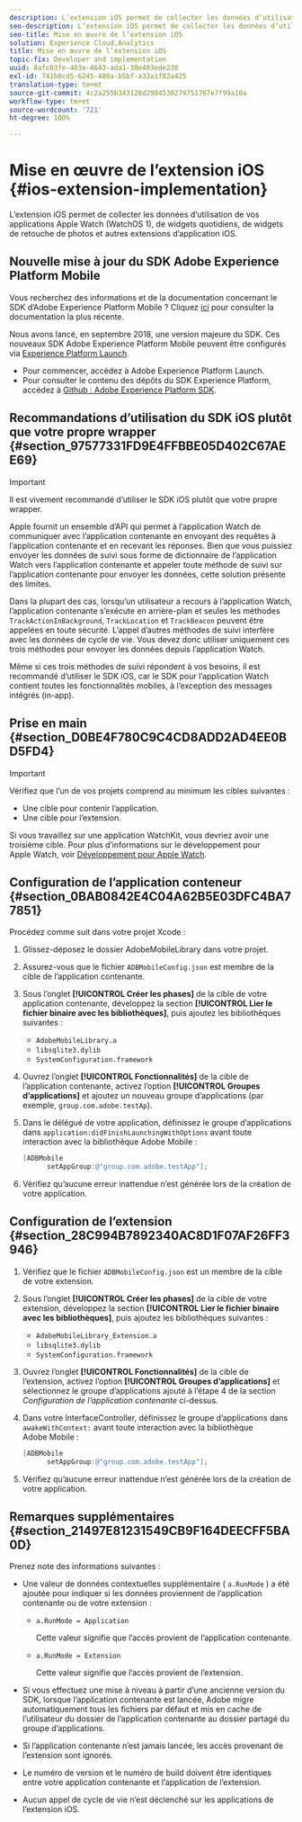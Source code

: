 ```yaml
---
description: L’extension iOS permet de collecter les données d’utilisation de vos applications Apple Watch (WatchOS 1), de widgets quotidiens, de widgets de retouche de photos et autres extensions d’application iOS.
seo-description: L’extension iOS permet de collecter les données d’utilisation de vos applications Apple Watch (WatchOS 1), de widgets quotidiens, de widgets de retouche de photos et autres extensions d’application iOS.
seo-title: Mise en œuvre de l’extension iOS
solution: Experience Cloud,Analytics
title: Mise en œuvre de l’extension iOS
topic-fix: Developer and implementation
uuid: 8afc03fe-403e-4643-ada1-30e403ede238
exl-id: 741b0cd5-6245-480a-b5bf-a33a1f82a425
translation-type: tm+mt
source-git-commit: 4c2a255b343128d2904530279751767e7f99a10a
workflow-type: tm+mt
source-wordcount: '721'
ht-degree: 100%

---
```


# Mise en œuvre de l’extension iOS {#ios-extension-implementation}

L’extension iOS permet de collecter les données d’utilisation de vos applications Apple Watch (WatchOS 1), de widgets quotidiens, de widgets de retouche de photos et autres extensions d’application iOS.

## Nouvelle mise à jour du SDK Adobe Experience Platform Mobile

Vous recherchez des informations et de la documentation concernant le SDK d’Adobe Experience Platform Mobile ? Cliquez [ici](https://aep-sdks.gitbook.io/docs/) pour consulter la documentation la plus récente.

Nous avons lancé, en septembre 2018, une version majeure du SDK. Ces nouveaux SDK Adobe Experience Platform Mobile peuvent être configurés via [Experience Platform Launch](https://www.adobe.com/fr/experience-platform/launch.html).

* Pour commencer, accédez à Adobe Experience Platform Launch.
* Pour consulter le contenu des dépôts du SDK Experience Platform, accédez à [Github : Adobe Experience Platform SDK](https://github.com/Adobe-Marketing-Cloud/acp-sdks).

## Recommandations d’utilisation du SDK iOS plutôt que votre propre wrapper {#section_97577331FD9E4FFBBE05D402C67AEE69}

>[!IMPORTANT]
>
>Il est vivement recommandé d’utiliser le SDK iOS plutôt que votre propre wrapper.

Apple fournit un ensemble d’API qui permet à l’application Watch de communiquer avec l’application contenante en envoyant des requêtes à l’application contenante et en recevant les réponses. Bien que vous puissiez envoyer les données de suivi sous forme de dictionnaire de l’application Watch vers l’application contenante et appeler toute méthode de suivi sur l’application contenante pour envoyer les données, cette solution présente des limites.

Dans la plupart des cas, lorsqu’un utilisateur a recours à l’application Watch, l’application contenante s’exécute en arrière-plan et seules les méthodes `TrackActionInBackground`, `TrackLocation` et `TrackBeacon` peuvent être appelées en toute sécurité. L’appel d’autres méthodes de suivi interfère avec les données de cycle de vie. Vous devez donc utiliser uniquement ces trois méthodes pour envoyer les données depuis l’application Watch.

Même si ces trois méthodes de suivi répondent à vos besoins, il est recommandé d’utiliser le SDK iOS, car le SDK pour l’application Watch contient toutes les fonctionnalités mobiles, à l’exception des messages intégrés (in-app).

## Prise en main {#section_D0BE4F780C9C4CD8ADD2AD4EE0BD5FD4}

>[!IMPORTANT]
>
>Vérifiez que l’un de vos projets comprend au minimum les cibles suivantes :
>
>* Une cible pour contenir l’application.
>* Une cible pour l’extension.
>



Si vous travaillez sur une application WatchKit, vous devriez avoir une troisième cible. Pour plus d’informations sur le développement pour Apple Watch, voir [Développement pour Apple Watch](https://developer.apple.com/library/ios/documentation/General/Conceptual/WatchKitProgrammingGuide/index.html#//apple_ref/doc/uid/TP40014969-CH8-SW1).

## Configuration de l’application conteneur {#section_0BAB0842E4C04A62B5E03DFC4BA77851}

Procédez comme suit dans votre projet Xcode :

1. Glissez-déposez le dossier AdobeMobileLibrary dans votre projet.
1. Assurez-vous que le fichier `ADBMobileConfig.json` est membre de la cible de l’application contenante.
1. Sous l’onglet **[!UICONTROL Créer les phases]** de la cible de votre application contenante, développez la section **[!UICONTROL Lier le fichier binaire avec les bibliothèques]**, puis ajoutez les bibliothèques suivantes :

   * `AdobeMobileLibrary.a`
   * `libsqlite3.dylib`
   * `SystemConfiguration.framework`

1. Ouvrez l’onglet **[!UICONTROL Fonctionnalités]** de la cible de l’application contenante, activez l’option **[!UICONTROL Groupes d’applications]** et ajoutez un nouveau groupe d’applications (par exemple, `group.com.adobe.testAp`).

1. Dans le délégué de votre application, définissez le groupe d’applications dans `application:didFinishLaunchingWithOptions` avant toute interaction avec la bibliothèque Adobe Mobile :

   ```objective-c
   [ADBMobile 
         setAppGroup:@"group.com.adobe.testApp"];
   ```

1. Vérifiez qu’aucune erreur inattendue n’est générée lors de la création de votre application.

## Configuration de l’extension {#section_28C994B7892340AC8D1F07AF26FF3946}

1. Vérifiez que le fichier `ADBMobileConfig.json` est un membre de la cible de votre extension.
1. Sous l’onglet **[!UICONTROL Créer les phases]** de la cible de votre extension, développez la section **[!UICONTROL Lier le fichier binaire avec les bibliothèques]**, puis ajoutez les bibliothèques suivantes :

   * `AdobeMobileLibrary_Extension.a`
   * `libsqlite3.dylib`
   * `SystemConfiguration.framework`

1. Ouvrez l’onglet **[!UICONTROL Fonctionnalités]** de la cible de l’extension, activez l’option **[!UICONTROL Groupes d’applications]** et sélectionnez le groupe d’applications ajouté à l’étape 4 de la section *Configuration de l’application contenante* ci-dessus.

1. Dans votre InterfaceController, définissez le groupe d’applications dans `awakeWithContext:` avant toute interaction avec la bibliothèque Adobe Mobile :

   ```objective-c
   [ADBMobile 
         setAppGroup:@"group.com.adobe.testApp"];
   ```

1. Vérifiez qu’aucune erreur inattendue n’est générée lors de la création de votre application.

## Remarques supplémentaires {#section_21497E81231549CB9F164DEECFF5BA0D}

Prenez note des informations suivantes :

* Une valeur de données contextuelles supplémentaire ( `a.RunMode` ) a été ajoutée pour indiquer si les données proviennent de l’application contenante ou de votre extension :

   * `a.RunMode = Application`

      Cette valeur signifie que l’accès provient de l’application contenante.
   * `a.RunMode = Extension`

      Cette valeur signifie que l’accès provient de l’extension.

* Si vous effectuez une mise à niveau à partir d’une ancienne version du SDK, lorsque l’application contenante est lancée, Adobe migre automatiquement tous les fichiers par défaut et mis en cache de l’utilisateur du dossier de l’application contenante au dossier partagé du groupe d’applications.
* Si l’application contenante n’est jamais lancée, les accès provenant de l’extension sont ignorés.
* Le numéro de version et le numéro de build doivent être identiques entre votre application contenante et l’application de l’extension.
* Aucun appel de cycle de vie n’est déclenché sur les applications de l’extension iOS.
